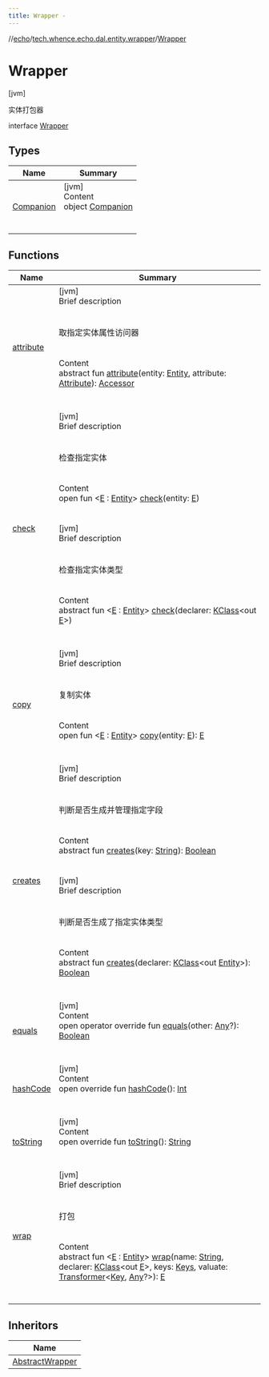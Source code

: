 ```yaml
---
title: Wrapper -
---
```

//[echo](../../index.md)/[tech.whence.echo.dal.entity.wrapper](../index.md)/[Wrapper](index.md)



# Wrapper  
 [jvm] 

实体打包器

interface [Wrapper](index.md)   


## Types  
  
|  Name|  Summary| 
|---|---|
| [Companion](-companion/index.md)| [jvm]  <br>Content  <br>object [Companion](-companion/index.md)  <br><br><br>


## Functions  
  
|  Name|  Summary| 
|---|---|
| [attribute](attribute.md)| [jvm]  <br>Brief description  <br><br><br>取指定实体属性访问器<br><br>  <br>Content  <br>abstract fun [attribute](attribute.md)(entity: [Entity](../../tech.whence.echo.dal.entity/-entity/index.md), attribute: [Attribute](../-attribute/index.md)): [Accessor](../../tech.whence.echo.container.accessor/-accessor/index.md)  <br><br><br>
| [check](check.md)| [jvm]  <br>Brief description  <br><br><br>检查指定实体<br><br>  <br>Content  <br>open fun <[E](check.md) : [Entity](../../tech.whence.echo.dal.entity/-entity/index.md)> [check](check.md)(entity: [E](check.md))  <br><br><br>[jvm]  <br>Brief description  <br><br><br>检查指定实体类型<br><br>  <br>Content  <br>abstract fun <[E](check.md) : [Entity](../../tech.whence.echo.dal.entity/-entity/index.md)> [check](check.md)(declarer: [KClass](https://kotlinlang.org/api/latest/jvm/stdlib/kotlin.reflect/-k-class/index.html)<out [E](check.md)>)  <br><br><br>
| [copy](copy.md)| [jvm]  <br>Brief description  <br><br><br>复制实体<br><br>  <br>Content  <br>open fun <[E](copy.md) : [Entity](../../tech.whence.echo.dal.entity/-entity/index.md)> [copy](copy.md)(entity: [E](copy.md)): [E](copy.md)  <br><br><br>
| [creates](creates.md)| [jvm]  <br>Brief description  <br><br><br>判断是否生成并管理指定字段<br><br>  <br>Content  <br>abstract fun [creates](creates.md)(key: [String](https://kotlinlang.org/api/latest/jvm/stdlib/kotlin/-string/index.html)): [Boolean](https://kotlinlang.org/api/latest/jvm/stdlib/kotlin/-boolean/index.html)  <br><br><br>[jvm]  <br>Brief description  <br><br><br>判断是否生成了指定实体类型<br><br>  <br>Content  <br>abstract fun [creates](creates.md)(declarer: [KClass](https://kotlinlang.org/api/latest/jvm/stdlib/kotlin.reflect/-k-class/index.html)<out [Entity](../../tech.whence.echo.dal.entity/-entity/index.md)>): [Boolean](https://kotlinlang.org/api/latest/jvm/stdlib/kotlin/-boolean/index.html)  <br><br><br>
| [equals](../../tech.whence.echo.webclient.response.exception/-response-unrecognized-exception/index.md#kotlin/Any/equals/#kotlin.Any?/PointingToDeclaration/)| [jvm]  <br>Content  <br>open operator override fun [equals](../../tech.whence.echo.webclient.response.exception/-response-unrecognized-exception/index.md#kotlin/Any/equals/#kotlin.Any?/PointingToDeclaration/)(other: [Any](https://kotlinlang.org/api/latest/jvm/stdlib/kotlin/-any/index.html)?): [Boolean](https://kotlinlang.org/api/latest/jvm/stdlib/kotlin/-boolean/index.html)  <br><br><br>
| [hashCode](../../tech.whence.echo.webclient.response.exception/-response-unrecognized-exception/index.md#kotlin/Any/hashCode/#/PointingToDeclaration/)| [jvm]  <br>Content  <br>open override fun [hashCode](../../tech.whence.echo.webclient.response.exception/-response-unrecognized-exception/index.md#kotlin/Any/hashCode/#/PointingToDeclaration/)(): [Int](https://kotlinlang.org/api/latest/jvm/stdlib/kotlin/-int/index.html)  <br><br><br>
| [toString](../../tech.whence.echo.webclient.response.exception/-response-unrecognized-exception/index.md#kotlin/Any/toString/#/PointingToDeclaration/)| [jvm]  <br>Content  <br>open override fun [toString](../../tech.whence.echo.webclient.response.exception/-response-unrecognized-exception/index.md#kotlin/Any/toString/#/PointingToDeclaration/)(): [String](https://kotlinlang.org/api/latest/jvm/stdlib/kotlin/-string/index.html)  <br><br><br>
| [wrap](wrap.md)| [jvm]  <br>Brief description  <br><br><br>打包<br><br>  <br>Content  <br>abstract fun <[E](wrap.md) : [Entity](../../tech.whence.echo.dal.entity/-entity/index.md)> [wrap](wrap.md)(name: [String](https://kotlinlang.org/api/latest/jvm/stdlib/kotlin/-string/index.html), declarer: [KClass](https://kotlinlang.org/api/latest/jvm/stdlib/kotlin.reflect/-k-class/index.html)<out [E](wrap.md)>, keys: [Keys](../../tech.whence.echo.dal.schema.key/-keys/index.md), valuate: [Transformer](../../tech.whence.echo.function/-transformer/index.md)<[Key](../../tech.whence.echo.dal.schema.key/-key/index.md), [Any](https://kotlinlang.org/api/latest/jvm/stdlib/kotlin/-any/index.html)?>): [E](wrap.md)  <br><br><br>


## Inheritors  
  
|  Name| 
|---|
| [AbstractWrapper](../-abstract-wrapper/index.md)

